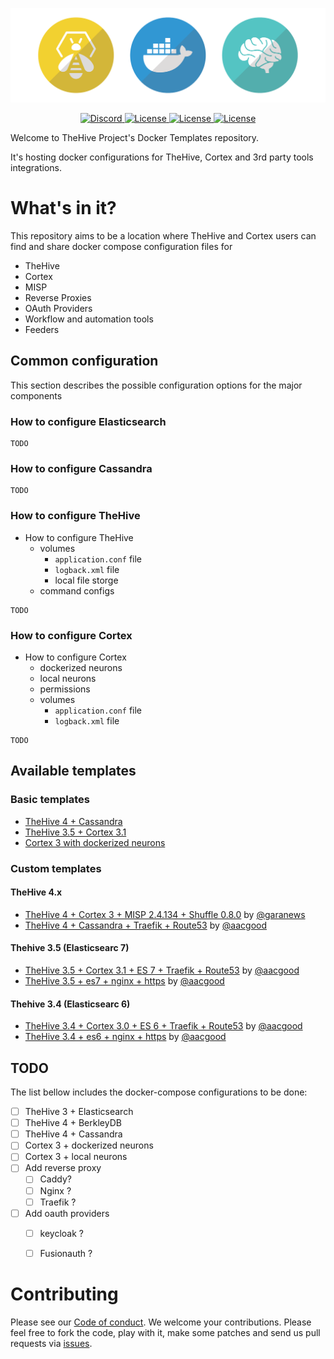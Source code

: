 <div>
  <p align="center">
    <img src="assets/header.png" width="700"/>  
  </p>
</div>
<div>
  <p align="center">
    <a href="https://chat.thehive-project.org" target"_blank">
      <img src="https://img.shields.io/discord/779945042039144498" alt="Discord">
    </a>
    <a href="./LICENSE" target"_blank">
      <img src="https://img.shields.io/github/license/TheHive-Project/Docker-Templates" alt="License">
    </a>
    <a href="./LICENSE" target"_blank">
      <img src="https://img.shields.io/docker/pulls/thehiveproject/thehive?color=%23f8c218&label=Thehive%20docker%20pulls" alt="License">
    </a>
    <a href="./LICENSE" target"_blank">
      <img src="https://img.shields.io/docker/pulls/thehiveproject/cortex?color=%2347b7b7&label=Cortex%20docker%20pulls" alt="License">
    </a>
    
  </p>
</div>

Welcome to TheHive Project's Docker Templates repository.

It's hosting docker configurations for TheHive, Cortex and 3rd party tools integrations.

# What's in it?

This repository aims to be a location where TheHive and Cortex users can find and share docker compose configuration files for

- TheHive
- Cortex
- MISP
- Reverse Proxies
- OAuth Providers
- Workflow and automation tools
- Feeders

## Common configuration

This section describes the possible configuration options for the major components

### How to configure Elasticsearch

```
TODO
```

### How to configure Cassandra

```
TODO
```
### How to configure TheHive

- How to configure TheHive
  - volumes
    - `application.conf` file
    - `logback.xml` file
    - local file storge 
  - command configs

```
TODO
```
### How to configure Cortex
- How to configure Cortex
  - dockerized neurons
  - local neurons
  - permissions
  - volumes
    - `application.conf` file
    - `logback.xml` file

```
TODO
```

## Available templates

### Basic templates
- [TheHive 4 + Cassandra](./docker/thehive4-cassandra)
- [TheHive 3.5 + Cortex 3.1](./docker/thehive35-cortex31-es7)
- [Cortex 3 with dockerized neurons](./docker/cortex3-dockerized-neurons)
### Custom templates

#### TheHive 4.x

- [TheHive 4 + Cortex 3 + MISP 2.4.134 + Shuffle 0.8.0](./docker/thehive4-cortex3-misp-shuffle) by [@garanews](https://github.com/garanews)
- [TheHive 4 + Cassandra + Traefik + Route53](./docker/thehive4-cassandra3-traefik-route53) by [@aacgood](https://github.com/aacgood) 

#### Thehive 3.5 (Elasticsearc 7)

- [TheHive 3.5 + Cortex 3.1 + ES 7 + Traefik + Route53](./docker/thehive35-cortex3-es7-traefik-route53) by [@aacgood](https://github.com/aacgood) 
- [TheHive 3.5 + es7 + nginx + https](./docker/docker/thehive35-es7-nginx-https) by [@aacgood](https://github.com/aacgood) 
#### Thehive 3.4 (Elasticsearc 6)

- [TheHive 3.4 + Cortex 3.0 + ES 6 + Traefik + Route53](./docker/thehive34-cortex3-es6-traefik-route53) by [@aacgood](https://github.com/aacgood) 
- [TheHive 3.4 + es6 + nginx + https](./docker/docker/thehive34-es6-nginx-https) by [@aacgood](https://github.com/aacgood) 

## TODO

The list bellow includes the docker-compose configurations to be done:

- [ ] TheHive 3 + Elasticsearch
- [ ] TheHive 4 + BerkleyDB
- [ ] TheHive 4 + Cassandra
- [ ] Cortex 3 + dockerized neurons
- [ ] Cortex 3 + local neurons
- [ ] Add reverse proxy
  - [ ] Caddy?
  - [ ] Nginx ?
  - [ ] Traefik ?
- [ ] Add oauth providers
  - [ ] keycloak ?
  - [ ] Fusionauth ?


# Contributing
Please see our [Code of conduct](code_of_conduct.md). We welcome your contributions. Please feel free to fork the code, play with it, make some patches and send us pull requests via [issues](https://github.com/TheHive-Project/TheHive/issues).
